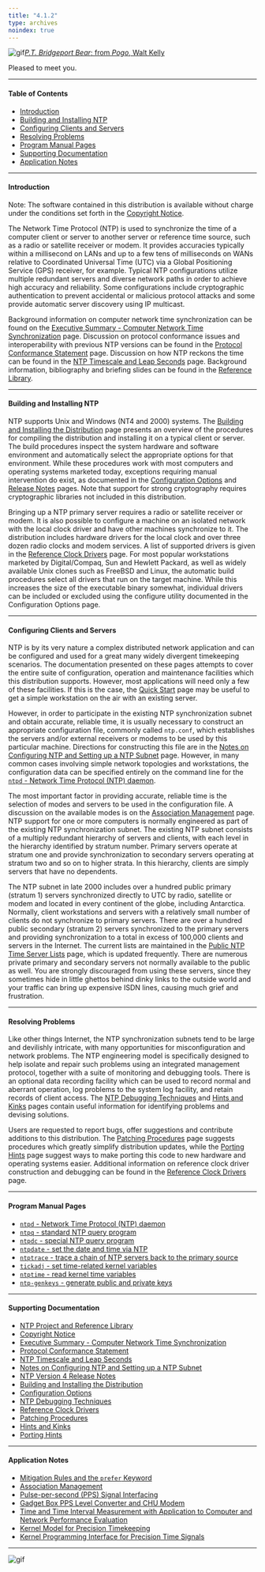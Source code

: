```yaml
---
title: "4.1.2"
type: archives
noindex: true
---
```


![gif](/archives/pic/barnstable.gif)[_P.T. Bridgeport Bear_; from _Pogo_, Walt Kelly](/reflib/pictures/)

Pleased to meet you.  

* * *

#### Table of Contents

*  [Introduction](#introduction)
*  [Building and Installing NTP](#building-and-installing-ntp)
*  [Configuring Clients and Servers](#configuring-clients-and-servers)
*  [Resolving Problems](#resolving-problems)
*  [Program Manual Pages](#program-manual-pages)
*  [Supporting Documentation](#supporting-documentation)
*  [Application Notes](#application-notes)

* * *

#### Introduction

Note: The software contained in this distribution is available without charge under the conditions set forth in the [Copyright Notice](/archives/4.1.2/copyright/).

The Network Time Protocol (NTP) is used to synchronize the time of a computer client or server to another server or reference time source, such as a radio or satellite receiver or modem. It provides accuracies typically within a millisecond on LANs and up to a few tens of milliseconds on WANs relative to Coordinated Universal Time (UTC) via a Global Positioning Service (GPS) receiver, for example. Typical NTP configurations utilize multiple redundant servers and diverse network paths in order to achieve high accuracy and reliability. Some configurations include cryptographic authentication to prevent accidental or malicious protocol attacks and some provide automatic server discovery using IP multicast.

Background information on computer network time synchronization can be found on the [Executive Summary - Computer Network Time Synchronization](/archives/4.1.2/exec/) page. Discussion on protocol conformance issues and interoperability with previous NTP versions can be found in the [Protocol Conformance Statement](/archives/4.1.2/biblio/) page. Discussion on how NTP reckons the time can be found in the [NTP Timescale and Leap Seconds](/archives/4.1.2/leap/) page. Background information, bibliography and briefing slides can be found in the [Reference Library](/reflib/).

* * *

#### Building and Installing NTP

NTP supports Unix and Windows (NT4 and 2000) systems. The [Building and Installing the Distribution](/archives/4.1.2/build/) page presents an overview of the procedures for compiling the distribution and installing it on a typical client or server. The build procedures inspect the system hardware and software environment and automatically select the appropriate options for that environment. While these procedures work with most computers and operating systems marketed today, exceptions requiring manual intervention do exist, as documented in the [Configuration Options](/archives/4.1.2/config/) and [Release Notes](/archives/4.1.2/release/) pages. Note that support for strong cryptography requires cryptographic libraries not included in this distribution.

Bringing up a NTP primary server requires a radio or satellite receiver or modem. It is also possible to configure a machine on an isolated network with the local clock driver and have other machines synchronize to it. The distribution includes hardware drivers for the local clock and over three dozen radio clocks and modem services. A list of supported drivers is given in the [Reference Clock Drivers](/archives/4.1.2/refclock/) page. For most popular workstations marketed by Digital/Compaq, Sun and Hewlett Packard, as well as widely available Unix clones such as FreeBSD and Linux, the automatic build procedures select all drivers that run on the target machine. While this increases the size of the executable binary somewhat, individual drivers can be included or excluded using the configure utility documented in the Configuration Options page.

* * *

#### Configuring Clients and Servers

NTP is by its very nature a complex distributed network application and can be configured and used for a great many widely divergent timekeeping scenarios. The documentation presented on these pages attempts to cover the entire suite of configuration, operation and maintenance facilities which this distribution supports. However, most applications will need only a few of these facilities. If this is the case, the [Quick Start](/archives/4.1.2/quick/) page may be useful to get a simple workstation on the air with an existing server.

However, in order to participate in the existing NTP synchronization subnet and obtain accurate, reliable time, it is usually necessary to construct an appropriate configuration file, commonly called <code>ntp.conf</code>, which establishes the servers and/or external receivers or modems to be used by this particular machine. Directions for constructing this file are in the [Notes on Configuring NTP and Setting up a NTP Subnet](/archives/4.1.2/notes/) page. However, in many common cases involving simple network topologies and workstations, the configuration data can be specified entirely on the command line for the [<code>ntpd</code> - Network Time Protocol (NTP) daemon](/archives/4.1.2/ntpd/).

The most important factor in providing accurate, reliable time is the selection of modes and servers to be used in the configuration file. A discussion on the available modes is on the [Association Management](/archives/4.1.2/assoc/) page. NTP support for one or more computers is normally engineered as part of the existing NTP synchronization subnet. The existing NTP subnet consists of a multiply redundant hierarchy of servers and clients, with each level in the hierarchy identified by stratum number. Primary servers operate at stratum one and provide synchronization to secondary servers operating at stratum two and so on to higher strata. In this hierarchy, clients are simply servers that have no dependents.

The NTP subnet in late 2000 includes over a hundred public primary (stratum 1) servers synchronized directly to UTC by radio, satellite or modem and located in every continent of the globe, including Antarctica. Normally, client workstations and servers with a relatively small number of clients do not synchronize to primary servers. There are over a hundred public secondary (stratum 2) servers synchronized to the primary servers and providing synchronization to a total in excess of 100,000 clients and servers in the Internet. The current lists are maintained in the [Public NTP Time Server Lists](https://support.ntp.org/bin/view/Servers/WebHome) page, which is updated frequently. There are numerous private primary and secondary servers not normally available to the public as well. You are strongly discouraged from using these servers, since they sometimes hide in little ghettos behind dinky links to the outside world and your traffic can bring up expensive ISDN lines, causing much grief and frustration.

* * *

#### Resolving Problems

Like other things Internet, the NTP synchronization subnets tend to be large and devilishly intricate, with many opportunities for misconfiguration and network problems. The NTP engineering model is specifically designed to help isolate and repair such problems using an integrated management protocol, together with a suite of monitoring and debugging tools. There is an optional data recording facility which can be used to record normal and aberrant operation, log problems to the system log facility, and retain records of client access. The [NTP Debugging Techniques](/archives/4.1.2/debug/) and [Hints and Kinks](/archives/4.1.2/hints/) pages contain useful information for identifying problems and devising solutions.

Users are requested to report bugs, offer suggestions and contribute additions to this distribution. The [Patching Procedures](/archives/4.1.2/patches/) page suggests procedures which greatly simplify distribution updates, while the [Porting Hints](/archives/4.1.2/porting/) page suggest ways to make porting this code to new hardware and operating systems easier. Additional information on reference clock driver construction and debugging can be found in the [Reference Clock Drivers](/archives/4.1.2/refclock/) page.

* * *

#### Program Manual Pages

*   [<code>ntpd</code> - Network Time Protocol (NTP) daemon](/archives/4.1.2/ntpd/)
*   [<code>ntpq</code> - standard NTP query program](/archives/4.1.2/ntpq/)
*   [<code>ntpdc</code> - special NTP query program](/archives/4.1.2/ntpdc/)
*   [<code>ntpdate</code> - set the date and time via NTP](/archives/4.1.2/ntpdate/)
*   [<code>ntptrace</code> - trace a chain of NTP servers back to the primary source](/archives/4.1.2/ntptrace/)
*   [<code>tickadj</code> - set time-related kernel variables](/archives/4.1.2/tickadj/)
*   [<code>ntptime</code> - read kernel time variables](/archives/4.1.2/ntptime/)
*   [<code>ntp-genkeys</code> - generate public and private keys](/archives/4.1.2/genkeys/)

* * *

#### Supporting Documentation

*   [NTP Project and Reference Library](/reflib/ntp/)
*   [Copyright Notice](/archives/4.1.2/copyright/)
*   [Executive Summary - Computer Network Time Synchronization](/archives/4.1.2/exec/)
*   [Protocol Conformance Statement](/archives/4.1.2/biblio/)
*   [NTP Timescale and Leap Seconds](/archives/4.1.2/leap/)
*   [Notes on Configuring NTP and Setting up a NTP Subnet](/archives/4.1.2/notes/)
*   [NTP Version 4 Release Notes](/archives/4.1.2/release/)
*   [Building and Installing the Distribution](/archives/4.1.2/build/)
*   [Configuration Options](/archives/4.1.2/config/)
*   [NTP Debugging Techniques](/archives/4.1.2/debug/)
*   [Reference Clock Drivers](/archives/4.1.2/refclock/)
*   [Patching Procedures](/archives/4.1.2/patches/)
*   [Hints and Kinks](/archives/4.1.2/hints/)
*   [Porting Hints](/archives/4.1.2/porting/)

* * *

#### Application Notes

*   [Mitigation Rules and the <code>prefer</code> Keyword](/archives/4.1.2/prefer/)
*   [Association Management](/archives/4.1.2/assoc/)
*   [Pulse-per-second (PPS) Signal Interfacing](/archives/4.1.2/pps/)
*   [Gadget Box PPS Level Converter and CHU Modem](/archives/4.1.2/gadget/)
*   [Time and Time Interval Measurement with Application to Computer and Network Performance Evaluation](/archives/4.1.2/measure/)
*   [Kernel Model for Precision Timekeeping](/archives/4.1.2/kern/)
*   [Kernel Programming Interface for Precision Time Signals](/archives/4.1.2/kernpps/)

* * *

![gif](/archives/pic/pogo1a.gif)